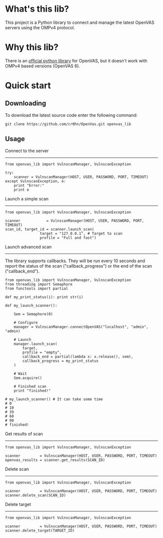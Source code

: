 What's this lib?
================

This project is a Python library to connect and manage the latest OpenVAS servers using the OMPv4 protocol.

Why this lib?
=============

There is an [official python library](https://pypi.python.org/pypi/openvas.omplib) for OpenVAS, but it doesn't work with OMPv4 based versions (OpenVAS 6).

Quick start
===========

Downloading
-----------

To download the latest source code enter the following command:

```git clone https://github.com/cr0hn/OpenVas.git openvas_lib```

Usage
-----

Connect to the server
_____________________


```
from openvas_lib import VulnscanManager, VulnscanException

try:
	scanner = VulnscanManager(HOST, USER, PASSWORD, PORT, TIMEOUT)
except VulnscanException, e:
	print "Error:"
	print e
```

Launch a simple scan
____________________

```
from openvas_lib import VulnscanManager, VulnscanException

scanner            = VulnscanManager(HOST, USER, PASSWORD, PORT, TIMEOUT)
scan_id, target_id = scanner.launch_scan(
                target = "127.0.0.1", # Target to scan
                profile = "Full and fast")
```            

Launch advanced scan
____________________

The library supports callbacks. They will be run every 10 seconds and report the status of the scan ("callback_progress") or the end of the scan ("callback_end").

```
from openvas_lib import VulnscanManager, VulnscanException
from threading import Semaphore
from functools import partial

def my_print_status(i): print str(i)

def my_launch_scanner():

    Sem = Semaphore(0)

    # Configure
    manager = VulnscanManager.connectOpenVAS("localhost", "admin", "admin)

    # Launch
    manager.launch_scan(
        target,
        profile = "empty",
        callback_end = partial(lambda x: x.release(), sem),
        callback_progress = my_print_status
    )

    # Wait
    Sem.acquire()

    # Finished scan
    print "finished!"

# my_launch_scanner() # It can take some time
# 0
# 10
# 39
# 60
# 90
# finished!
```

Get results of scan
___________________

```
from openvas_lib import VulnscanManager, VulnscanException

scanner         = VulnscanManager(HOST, USER, PASSWORD, PORT, TIMEOUT)
openvas_results = scanner.get_results(SCAN_ID)
```

Delete scan
___________

```
from openvas_lib import VulnscanManager, VulnscanException

scanner         = VulnscanManager(HOST, USER, PASSWORD, PORT, TIMEOUT)
scanner.delete_scan(SCAN_ID)
```

Delete target
_____________

```
from openvas_lib import VulnscanManager, VulnscanException

scanner         = VulnscanManager(HOST, USER, PASSWORD, PORT, TIMEOUT)
scanner.delete_target(TARGET_ID)
```


